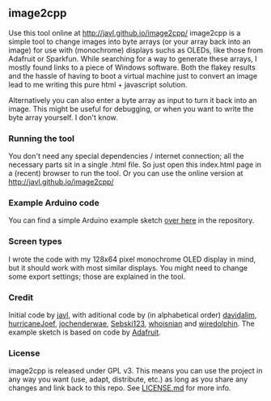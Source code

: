 ## image2cpp

Use this tool online at http://javl.github.io/image2cpp/
image2cpp is a simple tool to change images into byte arrays (or your array back into an image) for use with (monochrome) displays suchs as OLEDs, like those from Adafruit or Sparkfun. While searching for a way to generate these arrays, I mostly found links to a piece of Windows software. Both the flakey results and the hassle of having to boot a virtual machine just to convert an image lead to me writing this pure html + javascript solution.

Alternatively you can also enter a byte array as input to turn it back into an image. This might be useful for debugging, or when you want to write the byte array yourself. I don't know.

### Running the tool
You don't need any special dependencies / internet connection; all the necessary parts sit in a single .html file. So just open this index.html page in a (recent) browser to run the tool.
Or you can use the online version at http://javl.github.io/image2cpp/

### Example Arduino code
You can find a simple Arduino example sketch [over here](https://github.com/javl/image2cpp/blob/master/oled_example/oled_example.ino) in the repository.

### Screen types
I wrote the code with my 128x64 pixel monochrome OLED display in mind, but it should work with most similar displays. You might need to change some export settings; those are explained in the tool.

### Credit
Initial code by [javl](https://github.com/javl), with aditional code by (in alphabetical order) [davidalim](https://github.com/davidalim), [hurricaneJoef](https://github.com/hurricaneJoef), [jochenderwae](https://github.com/jochenderwae), [Sebski123](https://github.com/Sebski123), [whoisnian](https://github.com/whoisnian) and [wiredolphin](https://github.com/wiredolphin).
The example sketch is based on code by [Adafruit](https://github.com/adafruit).

### License
image2cpp is released under GPL v3. This means you can use the project in any way you want (use, adapt, distribute, etc.) as long as you share any changes and link back to this repo. See [LICENSE.md](https://github.com/javl/image2cpp/blob/master/LICENSE.md) for more info.
